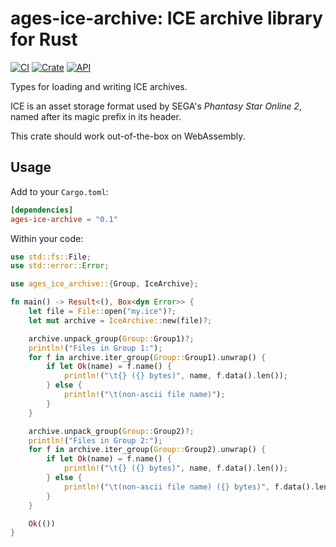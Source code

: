 # ages-ice-archive: ICE archive library for Rust

[![CI](https://github.com/HybridEidolon/rust-ages-ice-archive/workflows/CI/badge.svg)](https://github.com/HybridEidolon/rust-ages-ice-archive/actions?query=workflow%3ACI)
[![Crate](https://img.shields.io/crates/v/ages-ice-archive.svg)](https://crates.io/crates/ages-ice-archive)
[![API](https://docs.rs/ages-ice-archive/badge.svg)](https://docs.rs/ages-ice-archive)

Types for loading and writing ICE archives.

ICE is an asset storage format used by SEGA's _Phantasy Star Online 2_, named
after its magic prefix in its header.

This crate should work out-of-the-box on WebAssembly.

## Usage

Add to your `Cargo.toml`:

```toml
[dependencies]
ages-ice-archive = "0.1"
```

Within your code:

```rust
use std::fs::File;
use std::error::Error;

use ages_ice_archive::{Group, IceArchive};

fn main() -> Result<(), Box<dyn Error>> {
    let file = File::open("my.ice")?;
    let mut archive = IceArchive::new(file)?;

    archive.unpack_group(Group::Group1)?;
    println!("Files in Group 1:");
    for f in archive.iter_group(Group::Group1).unwrap() {
        if let Ok(name) = f.name() {
            println!("\t{} ({} bytes)", name, f.data().len());
        } else {
            println!("\t(non-ascii file name)");
        }
    }

    archive.unpack_group(Group::Group2)?;
    println!("Files in Group 2:");
    for f in archive.iter_group(Group::Group2).unwrap() {
        if let Ok(name) = f.name() {
            println!("\t{} ({} bytes)", name, f.data().len());
        } else {
            println!("\t(non-ascii file name) ({} bytes)", f.data().len());
        }
    }

    Ok(())
}
